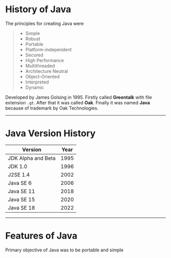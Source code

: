 # History of Java
The principles for creating Java were
> * Simple
> * Robust
> * Portable
> * Platform-independent
> * Secured
> * High Performance
> * Multithreaded
> * Architecture Neutral
> * Object-Oriented
> * Interpreted
> * Dynamic

Developed by James Golsing in 1995. Firstly called **Greentalk** with file extension `.gt`. After that it was called **Oak**. Finally it was named **Java** because of trademark by Oak Technologies.

---

# Java Version History
|Version|Year|
|-|-|
|JDK Alpha and Beta|1995|
|JDK 1.0|1996|
|J2SE 1.4|2002|
|Java SE 6|2006|
|Java SE 11|2018|
|Java SE 15|2020|
|Java SE 18|2022|
---
# Features of Java
Primary objective of Java was to be portable and simple